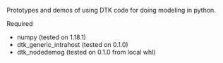 
Prototypes and demos of using DTK code for doing modeling in python.

Required
- numpy (tested on 1.18.1)
- dtk_generic_intrahost (tested on 0.1.0)
- dtk_nodedemog (tested on 0.1.0 from local whl)
